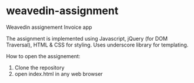 # weavedin-assignment
Weavedin assignement Invoice app

The assignment is implemented using Javascript, jQuery (for DOM Traversal), HTML & CSS for styling. Uses underscore library for templating.

How to open the assignement:
1) Clone the repository
2) open index.html in any web browser
